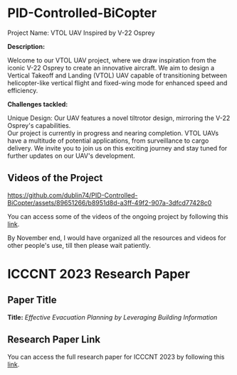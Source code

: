 # PID-Controlled-BiCopter
Project Name: VTOL UAV Inspired by V-22 Osprey

**Description:**

Welcome to our VTOL UAV project, where we draw inspiration from the iconic V-22 Osprey to create an innovative aircraft. We aim to design a Vertical Takeoff and Landing (VTOL) UAV capable of transitioning between helicopter-like vertical flight and fixed-wing mode for enhanced speed and efficiency.

**Challenges tackled:**

Unique Design: Our UAV features a novel tiltrotor design, mirroring the V-22 Osprey's capabilities.<br>
Our project is currently in progress and nearing completion. VTOL UAVs have a multitude of potential applications, from surveillance to cargo delivery. We invite you to join us on this exciting journey and stay tuned for further updates on our UAV's development.<be>

## Videos of the Project


https://github.com/dublin74/PID-Controlled-BiCopter/assets/89651266/b8951d8d-a3ff-49f2-907a-3dfcd77428c0


You can access some of the videos of the ongoing project by following this [link](https://drive.google.com/drive/folders/1VBcQ2Rr2qNcvuwxplIHjNcZY8To1Jt6Y?usp=sharing). 

By November end, I would have organized all the resources and videos for other people's use, till then please wait patiently.

# ICCCNT 2023 Research Paper

## Paper Title

**Title:** *Effective Evacuation Planning by Leveraging
Building Information*

## Research Paper Link

You can access the full research paper for ICCCNT 2023 by following this [link](https://drive.google.com/drive/folders/14xxjs9Ps3dUrRSRdWns_fE6zB7bpZAl-?usp=sharing). 
